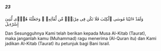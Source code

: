 ##### 23

<span class="ayah">وَلَقَدْ ءَاتَيْنَا مُوسَى ٱلْكِتَٰبَ فَلَا تَكُن فِى مِرْيَةٍۢ مِّن لِّقَآئِهِۦ ۖ وَجَعَلْنَٰهُ هُدًۭى لِّبَنِىٓ إِسْرَٰٓءِيلَ</span>

<span class="ayah_translation">Dan Sesungguhnya Kami telah berikan kepada Musa Al-Kitab (Taurat), maka janganlah kamu (Muhammad) ragu menerima (Al-Quran itu) dan Kami jadikan Al-Kitab (Taurat) itu petunjuk bagi Bani Israil.</span>
